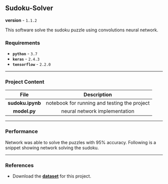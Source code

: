## Sudoku-Solver
**version** - `1.1.2`

This software solve the sudoku puzzle using convolutions neural network.

### Requirements

- **`python`** - `3.7`
- **`keras`** -  `2.4.3`
- **`tensorflow`** -  `2.2.0`

---
### Project Content


| File      | Description |
| :-----------: | :-----------: |
| **sudoku.ipynb** | notebook for running and testing the project |
| **model.py**   | neural network implementation |
---
### Performance

Network was able to solve the puzzles with 95% accuracy.
Following is a snippet showing network solving the sudoku.


---
### References

- Download the [**dataset**](https://www.kaggle.com/bryanpark/sudoku) for this project.

